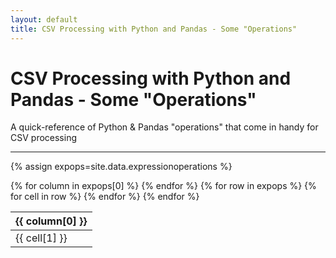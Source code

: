 ```yaml
---
layout: default
title: CSV Processing with Python and Pandas - Some "Operations"
---
```


# CSV Processing with Python and Pandas - Some "Operations"

A quick-reference of Python & Pandas "operations" that come in handy for CSV processing

---

{% assign expops=site.data.expressionoperations %}

<table>
    <thead>
    {% for column in expops[0] %}
        <th>{{ column[0] }}</th>
    {% endfor %}
    </thead>
    <tbody>
    {% for row in expops %}
        <tr>
        {% for cell in row %}
            <td>{{ cell[1] }}</td>
        {% endfor %}
        </tr>
    {% endfor %}
    </tbody>
</table>
